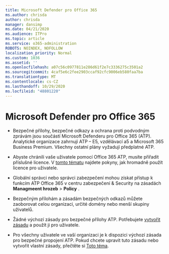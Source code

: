 ```yaml
---
title: Microsoft Defender pro Office 365
ms.author: chrisda
author: chrisda
manager: dansimp
ms.date: 04/21/2020
ms.audience: ITPro
ms.topic: article
ms.service: o365-administration
ROBOTS: NOINDEX, NOFOLLOW
localization_priority: Normal
ms.custom: 1036
ms.assetid: ''
ms.openlocfilehash: a07c56c0977811e286d61f2e7c3336275c3501a2
ms.sourcegitcommit: 4caf5e6c2fee2903ccaf92cfc9006eb580faa7ba
ms.translationtype: MT
ms.contentlocale: cs-CZ
ms.lasthandoff: 10/29/2020
ms.locfileid: "48801220"
---
```

# <a name="microsoft-defender-for-office-365"></a>Microsoft Defender pro Office 365

- Bezpečné přílohy, bezpečné odkazy a ochrana proti podvodným zprávám jsou součástí Microsoft Defenderu pro Office 365 (ATP). Analytické organizace zahrnují ATP – E5, vzdělávací a5 a Microsoft 365 Business Premium. Všechny ostatní plány vyžadují předplatné ATP.

- Abyste chránili vaše uživatele pomocí Office 365 ATP, musíte přiřadit příslušné licence. V [tomto tématu](https://docs.microsoft.com/microsoft-365/admin/add-users/add-users) najdete pokyny, jak hromadně použít licence pro uživatele.

- Globální správci nebo správci zabezpečení mohou získat přístup k funkcím ATP Office 365 v centru zabezpečení & Security na zásadách **Managmeent hrozeb** \> **Policy** .

- Bezpečným přílohám a zásadám bezpečných odkazů můžete zaoborovat celou organizaci, určité domény nebo menší skupiny uživatelů.

- Žádné výchozí zásady pro bezpečné přílohy ATP. Potřebujete [vytvořit zásadu](https://docs.microsoft.com/microsoft-365/security/office-365-security/set-up-atp-safe-attachments-policies) a použít ji pro uživatele.

- Pro všechny uživatele ve vaší organizaci je k dispozici výchozí zásada pro bezpečné propojení ATP. Pokud chcete upravit tuto zásadu nebo vytvořit vlastní zásady, přečtěte si [Toto téma](https://docs.microsoft.com/microsoft-365/security/office-365-security/set-up-atp-safe-links-policies).
